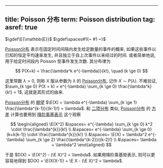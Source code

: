 
---
title: Poisson 分布
term: Poisson distribution
tag: [](./index.md)
asref: true
---

$\gdef\E{\mathbb{E}}$
$\gdef\spaces#1{~ #1 ~}$

[Poisson分布](./Poisson分布.md) 表示在固定时间间隔内发生给定数量的事件的概率, 如果这些事件以已知的恒定平均速率发生, 并且独立于自上次事件以来经过的时间. 或者简单地说, 用于给定时间段内 Poisson 型事件发生次数. 其分布律为

$$
P(X=k) = \frac{\lambda^k e^{-\lambda}}{k!}, \quad (k \ge 0)
$$

这里常数 $\lambda > 0$, 则称 $X$ 服从参数为 $\lambda$ 的 [Poisson分布](./Poisson分布.md), 记作 $X \sim P(\lambda)$. 不难验证, $\sum_{k \ge 0} P(X = k) = e^{-\lambda} \sum_{k \ge 0} \frac{\lambda^k}{k!} = 1$, 这就是其形式的由来. 

[Poisson分布](./Poisson分布.md) 的 [期望](./期望.md) $\E(X) = \lambda e^{-\lambda} \sum_{k \ge 1} \frac{\lambda^{k-1}}{(k-1)!} = \lambda$. 和 [二项分布](./二项分布.md) 类似, [Poisson分布](./Poisson分布.md) 的 [方差](./方差.md) 计算也要用到 [降阶乘基表示](./降阶乘基表示.md) 这个观察 

$$
\begin{aligned}
\E(X^2) 
&\spaces= e^{-\lambda} \sum_{k \ge 0} k^2 \cdot \frac{\lambda^{k}}{k!} \\
&\spaces= e^{-\lambda} \sum_{k \ge 0} (k+k(k-1)) \cdot \frac{\lambda^{k}}{k!} \\
&\spaces= \E(X) + \lambda^2 e^{-\lambda} \sum_{k \ge 2} \frac{\lambda^{k-2}}{(k-2)!} \\
&\spaces= \lambda + \lambda^2
\end{aligned}
$$

于是 $D(X) = \E(X^2) - (\E X)^2 = \lambda$. 如果用降阶乘基矩表示, 则可以更容易地得到 $D(X) = \E(X(X-1)) + \E X - (\E X)^2 = \lambda$. 
